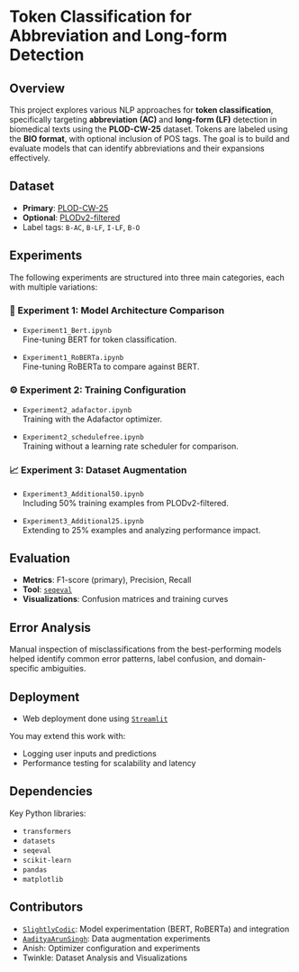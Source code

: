 # Token Classification for Abbreviation and Long-form Detection

## Overview

This project explores various NLP approaches for **token classification**, specifically targeting **abbreviation (AC)** and **long-form (LF)** detection in biomedical texts using the **PLOD-CW-25** dataset. Tokens are labeled using the **BIO format**, with optional inclusion of POS tags. The goal is to build and evaluate models that can identify abbreviations and their expansions effectively.

## Dataset

- **Primary**: [PLOD-CW-25](https://huggingface.co/datasets/surrey-nlp/PLOD-CW-25)
- **Optional**: [PLODv2-filtered](https://huggingface.co/datasets/surrey-nlp/PLODv2-filtered)
- Label tags: `B-AC`, `B-LF`, `I-LF`, `B-O`

## Experiments

The following experiments are structured into three main categories, each with multiple variations:

### 🔬 Experiment 1: Model Architecture Comparison

- `Experiment1_Bert.ipynb`  
  Fine-tuning BERT for token classification.

- `Experiment1_RoBERTa.ipynb`  
  Fine-tuning RoBERTa to compare against BERT.

### ⚙️ Experiment 2: Training Configuration

- `Experiment2_adafactor.ipynb`  
  Training with the Adafactor optimizer.

- `Experiment2_schedulefree.ipynb`  
  Training without a learning rate scheduler for comparison.

### 📈 Experiment 3: Dataset Augmentation

- `Experiment3_Additional50.ipynb`  
  Including 50% training examples from PLODv2-filtered.

- `Experiment3_Additional25.ipynb`  
  Extending to 25% examples and analyzing performance impact.

## Evaluation

- **Metrics**: F1-score (primary), Precision, Recall  
- **Tool**: [`seqeval`](https://github.com/chakki-works/seqeval)  
- **Visualizations**: Confusion matrices and training curves

## Error Analysis

Manual inspection of misclassifications from the best-performing models helped identify common error patterns, label confusion, and domain-specific ambiguities.

## Deployment 

- Web deployment done using [`Streamlit`](https://tokenclassification.streamlit.app/) 

You may extend this work with:
- Logging user inputs and predictions
- Performance testing for scalability and latency

## Dependencies

Key Python libraries:
- `transformers`
- `datasets`
- `seqeval`
- `scikit-learn`
- `pandas`
- `matplotlib`

## Contributors

- [`SlightlyCodic`](https://github.com/SlightlyCodic): Model experimentation (BERT, RoBERTa) and integration
- [`AadityaArunSingh`](https://github.com/AadityaArunSingh): Data augmentation experiments
- Anish: Optimizer configuration and experiments
- Twinkle: Dataset Analysis and Visualizations



